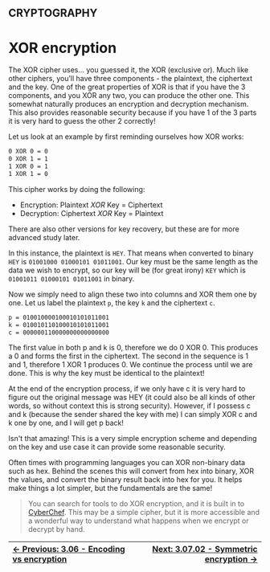 ## CRYPTOGRAPHY

# XOR encryption

The XOR
cipher uses... you guessed it, the XOR (exclusive or). Much like other
ciphers, you’ll have three components - the plaintext, the ciphertext
and the key. One of the great properties of XOR is that if you have the 3
 components, and you XOR any two, you can produce the other one. This
somewhat naturally produces an encryption and decryption mechanism. This
 also provides reasonable security because if you have 1 of the 3 parts
it is very hard to guess the other 2 correctly!

Let us look at an example by first reminding ourselves how XOR works:

```txt
0 XOR 0 = 0
0 XOR 1 = 1
1 XOR 0 = 1
1 XOR 1 = 0
```

This cipher works by doing the following:

* Encryption: Plaintext *XOR* Key = Ciphertext
* Decryption: Ciphertext *XOR* Key = Plaintext

There are also other versions for key recovery, but these are for more advanced study later.

In this instance, the plaintext is `HEY`. That means when converted to binary `HEY` is `01001000 01000101 01011001`. Our key must be the same length as the data we wish to encrypt, so our key will be (for great irony) `KEY` which is `01001011 01000101 01011001` in binary.

Now we simply need to align these two into columns and XOR them one by one. Let us label the plaintext `p`, the key `k` and the ciphertext `c`.

```txt
p = 010010000100010101011001
k = 010010110100010101011001
c = 000000110000000000000000
```

The first value in both p and k is 0, therefore we do 0 XOR 0. This
produces a 0 and forms the first in the ciphertext. The second in the
sequence is 1 and 1, therefore 1 XOR 1 produces 0. We continue the
process until we are done. This is why the key must be identical to the
plaintext!

At the end of the encryption process, if we only have c it is very
hard to figure out the original message was HEY (it could also be all
kinds of other words, so without context this is strong security).
However, if I possess c and k (because the sender shared the key with
me) I can simply XOR c and k one by one, and I will get p back!

Isn't that amazing! This is a very simple encryption scheme and
depending on the key and use case it can provide some reasonable
security.

Often times with programming languages you can XOR non-binary data
such as hex. Behind the scenes this will convert from hex into binary,
XOR the values, and convert the binary result back into hex for you. It
helps make things a lot simpler, but the fundamentals are the same!

> You can search for tools to do XOR encryption, and it is built in to [CyberChef](https://gchq.github.io/CyberChef/).
> This may be a simple cipher, but it is more accessible and a wonderful
> way to understand what happens when we encrypt or decrypt by hand.

<div align="center">

[← Previous: 3.06 - Encoding vs encryption](https://play.cyberstart.com/field-manual/8fb100e0-d7eb-11eb-8c2b-0242ac140009) | [Next: 3.07.02 - Symmetric encryption →](https://play.cyberstart.com/field-manual/8fb39f12-d7eb-11eb-aa59-0242ac140009)
:-|-:
